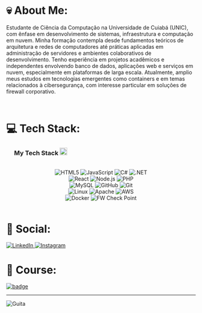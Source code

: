 # 💀 About Me:
<!--![](https://github-readme-stats.vercel.app/api?username=duarteHiago&theme=tokyonight&hide_border=true&include_all_commits=true&count_private=false)
-->
   Estudante de Ciência da Computação na Universidade de Cuiabá (UNIC), com ênfase em desenvolvimento de sistemas, infraestrutura e computação em nuvem. Minha formação contempla desde fundamentos teóricos de arquitetura e redes de computadores até práticas aplicadas em administração de servidores e ambientes colaborativos de desenvolvimento. Tenho experiência em projetos acadêmicos e independentes envolvendo banco de dados, aplicações web e serviços em nuvem, especialmente em plataformas de larga escala. Atualmente, amplio meus estudos em tecnologias emergentes como containers e em temas relacionados à cibersegurança, com interesse particular em soluções de firewall corporativo.

<br/>

# 💻 Tech Stack:
<h3 align="left">
  <img src="./assets/icons/stack-white.svg" width=17>
  My Tech Stack
  <img src="./assets/icons/stack-black.svg" width=20>
</h3>

<br/>

<div align="center">
  <img src="https://img.shields.io/badge/html5-E34F26?style=for-the-badge&logo=html5&logoColor=white" alt="HTML5"/>
  <img src="https://img.shields.io/badge/javascript-F7DF1E?style=for-the-badge&logo=javascript&logoColor=black" alt="JavaScript"/>
  <img src="https://img.shields.io/badge/C%23-239120?style=for-the-badge&logo=c-sharp&logoColor=white" alt="C#"/>
  <img src="https://img.shields.io/badge/.NET-512BD4?style=for-the-badge&logo=dotnet&logoColor=white" alt=".NET"/>
  <br/>
  <img src="https://img.shields.io/badge/react-61DAFB?style=for-the-badge&logo=react&logoColor=black" alt="React"/>
  <img src="https://img.shields.io/badge/node.js-339933?style=for-the-badge&logo=nodedotjs&logoColor=white" alt="Node.js"/>
  <img src="https://img.shields.io/badge/php-777BB4?style=for-the-badge&logo=php&logoColor=white" alt="PHP"/>
  <br/>
  <img src="https://img.shields.io/badge/mysql-4479A1?style=for-the-badge&logo=mysql&logoColor=white" alt="MySQL"/>
  <img src="https://img.shields.io/badge/github-181717?style=for-the-badge&logo=github&logoColor=white" alt="GitHub"/>
  <img src="https://img.shields.io/badge/git-F05032?style=for-the-badge&logo=git&logoColor=white" alt="Git"/>
  <br/>
  <img src="https://img.shields.io/badge/Linux-FCC624?style=for-the-badge&logo=linux&logoColor=black" alt="Linux"/>
  <img src="https://img.shields.io/badge/apache-CA1F14?style=for-the-badge&logo=apache&logoColor=white" alt="Apache"/>
  <img src="https://img.shields.io/badge/AWS-FF9900?style=for-the-badge&logo=amazon-aws&logoColor=white" alt="AWS"/>
  <br/>
  <img src="https://img.shields.io/badge/Docker-2496ED?style=for-the-badge&logo=docker&logoColor=white" alt="Docker"/>
  <img src="https://img.shields.io/badge/Check%20Point-FF0000?style=for-the-badge&logoColor=white" alt="FW Check Point"/>
</div>

<br/>

# 💬 Social:
<p align="left">
  <a href="https://www.linkedin.com/in/hiago-duarte-8bb1ab1b0/" target="_blank">
    <img src="https://img.shields.io/badge/LinkedIn-000000?style=for-the-badge&logo=linkedin&logoColor=white" alt="LinkedIn"/>
  </a>
  <a href="https://www.instagram.com/n.society_/?next=%2F" target="_blank">
    <img src
="https://img.shields.io/badge/Instagram-000000?style=for-the-badge&logo=instagram&logoColor=white" alt="Instagram"/>
  </a>
</p>

# 📖 Course:
<div align="left">

[![badge](https://github-readme-educational-badge.vercel.app/en/badge?name=UNIC%20-%20Universidade%20de%20Cuiab%C3%A1&course=Computer%20Science&degree=Bachelor&progress=50%25&img=https://upload.wikimedia.org/wikipedia/pt/thumb/5/5b/UNIC_logo.png/800px-UNIC_logo.png)](https://github.com/Glauedson/github-readme-educational-badge)

</div>

***
 
![Guita](https://media1.giphy.com/media/v1.Y2lkPTc5MGI3NjExbTM2OWF6YW5lYmYxenI3eHNkYm4yZTRkN3k4eXR5YzE0ZHcyOWluMSZlcD12MV9pbnRlcm5hbF9naWZfYnlfaWQmY3Q9Zw/E8eH9Gxd4DAOqdufXD/giphy.gif)
<!-- Proudly created with GPRM ( https://gprm.itsvg.in ) -->
